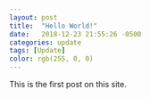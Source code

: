 ```yaml
---
layout: post
title:  "Hello World!"
date:   2018-12-23 21:55:26 -0500
categories: update
tags: [Update]
color: rgb(255, 0, 0)
---
```

This is the first post on this site.
